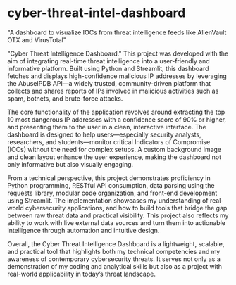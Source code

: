 # cyber-threat-intel-dashboard
"A dashboard to visualize IOCs from threat intelligence feeds like AlienVault OTX and VirusTotal"


"Cyber Threat Intelligence Dashboard." This project was developed with the aim of integrating real-time threat intelligence into a user-friendly and informative platform. Built using Python and Streamlit, this dashboard fetches and displays high-confidence malicious IP addresses by leveraging the AbuseIPDB API—a widely trusted, community-driven platform that collects and shares reports of IPs involved in malicious activities such as spam, botnets, and brute-force attacks.

The core functionality of the application revolves around extracting the top 10 most dangerous IP addresses with a confidence score of 90% or higher, and presenting them to the user in a clean, interactive interface. The dashboard is designed to help users—especially security analysts, researchers, and students—monitor critical Indicators of Compromise (IOCs) without the need for complex setups. A custom background image and clean layout enhance the user experience, making the dashboard not only informative but also visually engaging.

From a technical perspective, this project demonstrates proficiency in Python programming, RESTful API consumption, data parsing using the requests library, modular code organization, and front-end development using Streamlit. The implementation showcases my understanding of real-world cybersecurity applications, and how to build tools that bridge the gap between raw threat data and practical visibility. This project also reflects my ability to work with live external data sources and turn them into actionable intelligence through automation and intuitive design.

Overall, the Cyber Threat Intelligence Dashboard is a lightweight, scalable, and practical tool that highlights both my technical competencies and my awareness of contemporary cybersecurity threats. It serves not only as a demonstration of my coding and analytical skills but also as a project with real-world applicability in today’s threat landscape.
